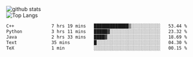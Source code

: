 ![github stats](https://github-readme-stats.vercel.app/api?username=AndreFerreira5&show_icons=true&theme=dark&count_private=true)
<br>
![Top Langs](https://github-readme-stats.vercel.app/api/top-langs/?username=AndreFerreira5&layout=compact&theme=dark)
<br>
<!--START_SECTION:waka-->

```txt
C++              7 hrs 19 mins   █████████████▒░░░░░░░░░░░   53.44 %
Python           3 hrs 11 mins   █████▓░░░░░░░░░░░░░░░░░░░   23.32 %
Java             2 hrs 33 mins   ████▓░░░░░░░░░░░░░░░░░░░░   18.69 %
Text             35 mins         █░░░░░░░░░░░░░░░░░░░░░░░░   04.30 %
TeX              1 min           ░░░░░░░░░░░░░░░░░░░░░░░░░   00.15 %
```

<!--END_SECTION:waka-->
